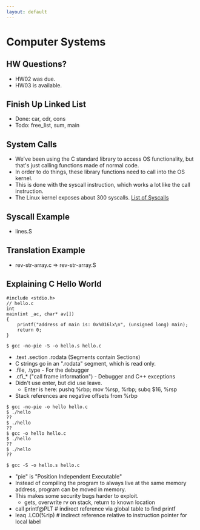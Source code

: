 ```yaml
---
layout: default
---
```


# Computer Systems

## HW Questions?

 - HW02 was due.
 - HW03 is available.

## Finish Up Linked List

 - Done: car, cdr, cons
 - Todo: free_list, sum, main

## System Calls

 - We've been using the C standard library to access OS functionality,
   but that's just calling functions made of normal code.
 - In order to do things, these library functions need to call into the
   OS kernel.
 - This is done with the syscall instruction, which works a lot like
   the call instruction.
 - The Linux kernel exposes about 300 syscalls. 
   [List of Syscalls](https://filippo.io/linux-syscall-table/)

## Syscall Example

 - lines.S
 
## Translation Example

 - rev-str-array.c => rev-str-array.S

## Explaining C Hello World

```
#include <stdio.h>
// hello.c
int
main(int _ac, char* av[])
{
    printf("address of main is: 0x%016lx\n", (unsigned long) main);
    return 0;
}
```

```
$ gcc -no-pie -S -o hello.s hello.c
```

 - .text .section .rodata (Segments contain Sections)
 - C strings go in an ".rodata" segment, which is read only.
 - .file, .type - For the debugger 
 - .cfi_* ("call frame information") - Debugger and C++ exceptions
 - Didn't use enter, but did use leave.
   - Enter is here: pushq %rbp; mov %rsp, %rbp; subq $16, %rsp
 - Stack references are negative offsets from %rbp
   
```
$ gcc -no-pie -o hello hello.c
$ ./hello
??
$ ./hello
??
$ gcc -o hello hello.c
$ ./hello
??
$ ./hello
??
```

```
$ gcc -S -o hello.s hello.c
```

 - "pie" is "Position Independent Executable"
 - Instead of compiling the program to always live at the same memory address,
   program can be moved in memory.
 - This makes some security bugs harder to exploit.
   - gets, overwrite rv on stack, return to known location
 - call printf@PLT   # indirect reference via global table to find printf
 - leaq .LC0(%rip)   # indirect reference relative to instruction pointer for local label

